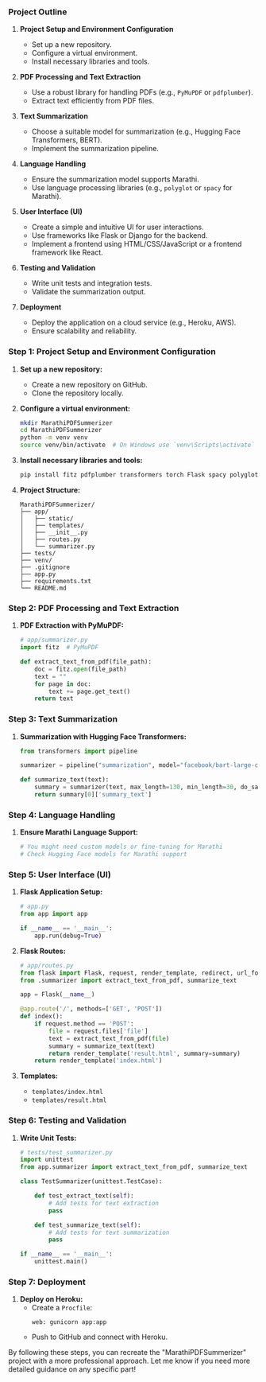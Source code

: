 
### Project Outline

1. **Project Setup and Environment Configuration**
   - Set up a new repository.
   - Configure a virtual environment.
   - Install necessary libraries and tools.

2. **PDF Processing and Text Extraction**
   - Use a robust library for handling PDFs (e.g., `PyMuPDF` or `pdfplumber`).
   - Extract text efficiently from PDF files.

3. **Text Summarization**
   - Choose a suitable model for summarization (e.g., Hugging Face Transformers, BERT).
   - Implement the summarization pipeline.

4. **Language Handling**
   - Ensure the summarization model supports Marathi.
   - Use language processing libraries (e.g., `polyglot` or `spacy` for Marathi).

5. **User Interface (UI)**
   - Create a simple and intuitive UI for user interactions.
   - Use frameworks like Flask or Django for the backend.
   - Implement a frontend using HTML/CSS/JavaScript or a frontend framework like React.

6. **Testing and Validation**
   - Write unit tests and integration tests.
   - Validate the summarization output.

7. **Deployment**
   - Deploy the application on a cloud service (e.g., Heroku, AWS).
   - Ensure scalability and reliability.

### Step 1: Project Setup and Environment Configuration

1. **Set up a new repository:**
   - Create a new repository on GitHub.
   - Clone the repository locally.

2. **Configure a virtual environment:**
   ```bash
   mkdir MarathiPDFSummerizer
   cd MarathiPDFSummerizer
   python -m venv venv
   source venv/bin/activate  # On Windows use `venv\Scripts\activate`
   ```

3. **Install necessary libraries and tools:**
   ```bash
   pip install fitz pdfplumber transformers torch Flask spacy polyglot
   ```

4. **Project Structure:**
   ```
   MarathiPDFSummerizer/
   ├── app/
   │   ├── static/
   │   ├── templates/
   │   ├── __init__.py
   │   ├── routes.py
   │   └── summarizer.py
   ├── tests/
   ├── venv/
   ├── .gitignore
   ├── app.py
   ├── requirements.txt
   └── README.md
   ```

### Step 2: PDF Processing and Text Extraction

1. **PDF Extraction with PyMuPDF:**
   ```python
   # app/summarizer.py
   import fitz  # PyMuPDF

   def extract_text_from_pdf(file_path):
       doc = fitz.open(file_path)
       text = ""
       for page in doc:
           text += page.get_text()
       return text
   ```

### Step 3: Text Summarization

1. **Summarization with Hugging Face Transformers:**
   ```python
   from transformers import pipeline

   summarizer = pipeline("summarization", model="facebook/bart-large-cnn")

   def summarize_text(text):
       summary = summarizer(text, max_length=130, min_length=30, do_sample=False)
       return summary[0]['summary_text']
   ```

### Step 4: Language Handling

1. **Ensure Marathi Language Support:**
   ```python
   # You might need custom models or fine-tuning for Marathi
   # Check Hugging Face models for Marathi support
   ```

### Step 5: User Interface (UI)

1. **Flask Application Setup:**
   ```python
   # app.py
   from app import app

   if __name__ == '__main__':
       app.run(debug=True)
   ```

2. **Flask Routes:**
   ```python
   # app/routes.py
   from flask import Flask, request, render_template, redirect, url_for
   from .summarizer import extract_text_from_pdf, summarize_text

   app = Flask(__name__)

   @app.route('/', methods=['GET', 'POST'])
   def index():
       if request.method == 'POST':
           file = request.files['file']
           text = extract_text_from_pdf(file)
           summary = summarize_text(text)
           return render_template('result.html', summary=summary)
       return render_template('index.html')
   ```

3. **Templates:**
   - `templates/index.html`
   - `templates/result.html`

### Step 6: Testing and Validation

1. **Write Unit Tests:**
   ```python
   # tests/test_summarizer.py
   import unittest
   from app.summarizer import extract_text_from_pdf, summarize_text

   class TestSummarizer(unittest.TestCase):

       def test_extract_text(self):
           # Add tests for text extraction
           pass

       def test_summarize_text(self):
           # Add tests for text summarization
           pass

   if __name__ == '__main__':
       unittest.main()
   ```

### Step 7: Deployment

1. **Deploy on Heroku:**
   - Create a `Procfile`:
     ```
     web: gunicorn app:app
     ```
   - Push to GitHub and connect with Heroku.

By following these steps, you can recreate the "MarathiPDFSummerizer" project with a more professional approach. Let me know if you need more detailed guidance on any specific part!